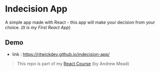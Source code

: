 # Indecision App
A simple app made with React - this app will make your decision from your choice. (_It is my First React App_)

## Demo
* link : https://ritwickdey.github.io/indecision-app/


> This repo is part of my [React Course](https://www.udemy.com/react-2nd-edition/) (by Andrew Mead)